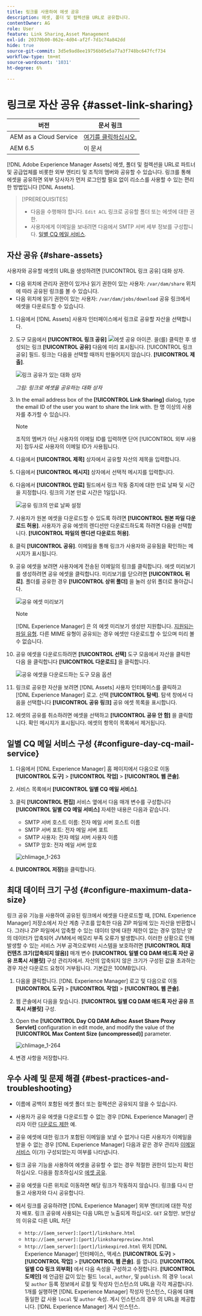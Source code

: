 ```yaml
---
title: 링크를 사용하여 에셋 공유
description: 에셋, 폴더 및 컬렉션을 URL로 공유합니다.
contentOwner: AG
role: User
feature: Link Sharing,Asset Management
exl-id: 20370b00-862e-4d04-af2f-7d1c74a842dd
hide: true
source-git-commit: 3d5e9ad8ee19756b05e5a77a3f748bc647fcf734
workflow-type: tm+mt
source-wordcount: '1031'
ht-degree: 6%

---
```


# 링크로 자산 공유 {#asset-link-sharing}

| 버전 | 문서 링크 |
| -------- | ---------------------------- |
| AEM as a Cloud Service | [여기를 클릭하십시오.](https://experienceleague.adobe.com/docs/experience-manager-cloud-service/content/assets/manage/share-assets.html?lang=en) |
| AEM 6.5 | 이 문서 |

[!DNL Adobe Experience Manager Assets] 에셋, 폴더 및 컬렉션을 URL로 파트너 및 공급업체를 비롯한 외부 엔티티 및 조직의 멤버와 공유할 수 있습니다. 링크를 통해 에셋을 공유하면 외부 당사자가 먼저 로그인할 필요 없이 리소스를 사용할 수 있는 편리한 방법입니다 [!DNL Assets].

>[!PREREQUISITES]
>
>* 다음을 수행해야 합니다. `Edit ACL` 링크로 공유할 폴더 또는 에셋에 대한 권한.
>* 사용자에게 이메일을 보내려면 다음에서 SMTP 서버 세부 정보를 구성합니다. [일별 CQ 메일 서비스](#configmailservice).


## 자산 공유 {#share-assets}

사용자와 공유할 에셋의 URL을 생성하려면 [!UICONTROL 링크 공유] 대화 상자.

* 다음 위치에 관리자 권한이 있거나 읽기 권한이 있는 사용자: `/var/dam/share` 위치에 따라 공유된 링크를 볼 수 있습니다.
* 다음 위치에 읽기 권한이 있는 사용자: `/var/dam/jobs/download` 공유 링크에서 에셋을 다운로드할 수 있습니다.

1. 다음에서 [!DNL Assets] 사용자 인터페이스에서 링크로 공유할 자산을 선택합니다.

1. 도구 모음에서 **[!UICONTROL 링크 공유]** ![에셋 공유 아이콘](assets/do-not-localize/assets_share.png). 을(를) 클릭한 후 생성되는 링크 **[!UICONTROL 공유]** 다음에 미리 표시됩니다. [!UICONTROL 링크 공유] 필드. 링크는 다음을 선택할 때까지 만들어지지 않습니다. **[!UICONTROL 제출]**.

   ![링크 공유가 있는 대화 상자](assets/share-assets-as-link.png)

   *그림: 링크로 에셋을 공유하는 대화 상자*

1. In the email address box of the **[!UICONTROL Link Sharing]** dialog, type the email ID of the user you want to share the link with. 한 명 이상의 사용자를 추가할 수 있습니다.

   >[!NOTE]
   >
   >조직의 멤버가 아닌 사용자의 이메일 ID를 입력하면 단어 [!UICONTROL 외부 사용자] 접두사로 사용자의 이메일 ID가 사용됩니다.

1. 다음에서 **[!UICONTROL 제목]** 상자에서 공유할 자산의 제목을 입력합니다.

1. 다음에서 **[!UICONTROL 메시지]** 상자에서 선택적 메시지를 입력합니다.

1. 다음에서 **[!UICONTROL 만료]** 필드에서 링크 작동 중지에 대한 만료 날짜 및 시간을 지정합니다. 링크의 기본 만료 시간은 1일입니다.

   ![공유 링크의 만료 날짜 설정](assets/Set-shared-link-expiration.png)

1. 사용자가 원본 에셋을 다운로드할 수 있도록 하려면 **[!UICONTROL 원본 파일 다운로드 허용]**. 사용자가 공유 에셋의 렌디션만 다운로드하도록 하려면 다음을 선택합니다. **[!UICONTROL 파일의 렌디션 다운로드 허용]**.

1. 클릭 **[!UICONTROL 공유]**. 이메일을 통해 링크가 사용자와 공유됨을 확인하는 메시지가 표시됩니다.

1. 공유 에셋을 보려면 사용자에게 전송된 이메일의 링크를 클릭합니다. 에셋 미리보기를 생성하려면 공유 에셋을 클릭합니다. 미리보기를 닫으려면 **[!UICONTROL 뒤로]**. 폴더를 공유한 경우 **[!UICONTROL 상위 폴더]** 을 눌러 상위 폴더로 돌아갑니다.

   ![공유 에셋 미리보기](assets/chlimage_1-546.png)

   >[!NOTE]
   >
   >[!DNL Experience Manager] 은 의 에셋 미리보기 생성만 지원합니다. [지원되는 파일 유형](/help/assets/assets-formats.md). 다른 MIME 유형이 공유되는 경우 에셋만 다운로드할 수 있으며 미리 볼 수 없습니다.

1. 공유 에셋을 다운로드하려면 **[!UICONTROL 선택]** 도구 모음에서 자산을 클릭한 다음 을 클릭합니다 **[!UICONTROL 다운로드]** 을 클릭합니다.

   ![공유 에셋을 다운로드하는 도구 모음 옵션](assets/chlimage_1-547.png)

1. 링크로 공유한 자산을 보려면 [!DNL Assets] 사용자 인터페이스를 클릭하고 [!DNL Experience Manager] 로고. 선택 **[!UICONTROL 탐색]**. 탐색 창에서 다음을 선택합니다 **[!UICONTROL 공유 링크]** 공유 에셋 목록을 표시합니다.

1. 에셋의 공유를 취소하려면 에셋을 선택하고 **[!UICONTROL 공유 안 함]** 을 클릭합니다. 확인 메시지가 표시됩니다. 에셋의 항목이 목록에서 제거됩니다.

## 일별 CQ 메일 서비스 구성 {#configure-day-cq-mail-service}

1. 다음에서 [!DNL Experience Manager] 홈 페이지에서 다음으로 이동 **[!UICONTROL 도구]** > **[!UICONTROL 작업]** > **[!UICONTROL 웹 콘솔]**.
1. 서비스 목록에서 **[!UICONTROL 일별 CQ 메일 서비스]**.
1. 클릭 **[!UICONTROL 편집]** 서비스 옆에서 다음 매개 변수를 구성합니다 **[!UICONTROL 일별 CQ 메일 서비스]** 자세한 내용은 다음과 같습니다.

   * SMTP 서버 호스트 이름: 전자 메일 서버 호스트 이름
   * SMTP 서버 포트: 전자 메일 서버 포트
   * SMTP 사용자: 전자 메일 서버 사용자 이름
   * SMTP 암호: 전자 메일 서버 암호

   ![chlimage_1-263](assets/chlimage_1-548.png)

1. **[!UICONTROL 저장]**&#x200B;을 클릭합니다.

## 최대 데이터 크기 구성 {#configure-maximum-data-size}

링크 공유 기능을 사용하여 공유된 링크에서 에셋을 다운로드할 때, [!DNL Experience Manager] 저장소에서 자산 계층 구조를 압축한 다음 ZIP 파일에 있는 자산을 반환합니다. 그러나 ZIP 파일에서 압축할 수 있는 데이터 양에 대한 제한이 없는 경우 엄청난 양의 데이터가 압축되어 JVM에서 메모리 부족 오류가 발생합니다. 이러한 상황으로 인해 발생할 수 있는 서비스 거부 공격으로부터 시스템을 보호하려면 **[!UICONTROL 최대 컨텐츠 크기(압축되지 않음)]** 매개 변수 **[!UICONTROL 일별 CQ DAM 애드혹 자산 공유 프록시 서블릿]** 구성 관리자에서. 자산의 압축되지 않은 크기가 구성된 값을 초과하는 경우 자산 다운로드 요청이 거부됩니다. 기본값은 100MB입니다.

1. 다음을 클릭합니다. [!DNL Experience Manager] 로고 및 다음으로 이동 **[!UICONTROL 도구]** > **[!UICONTROL 작업]** > **[!UICONTROL 웹 콘솔]**.
1. 웹 콘솔에서 다음을 찾습니다. **[!UICONTROL 일별 CQ DAM 애드혹 자산 공유 프록시 서블릿]** 구성.
1. Open the **[!UICONTROL Day CQ DAM Adhoc Asset Share Proxy Servlet]** configuration in edit mode, and modify the value of the **[!UICONTROL Max Content Size (uncompressed)]** parameter.

   ![chlimage_1-264](assets/chlimage_1-549.png)

1. 변경 사항을 저장합니다.

## 우수 사례 및 문제 해결 {#best-practices-and-troubleshooting}

* 이름에 공백이 포함된 에셋 폴더 또는 컬렉션은 공유되지 않을 수 있습니다.
* 사용자가 공유 에셋을 다운로드할 수 없는 경우 [!DNL Experience Manager] 관리자 이란 [다운로드 제한](#configure-maximum-data-size) 예.
* 공유 에셋에 대한 링크가 포함된 이메일을 보낼 수 없거나 다른 사용자가 이메일을 받을 수 없는 경우 [!DNL Experience Manager] 다음과 같은 경우 관리자 [이메일 서비스](#configure-day-cq-mail-service) 이(가) 구성되었는지 여부를 나타냅니다.
* 링크 공유 기능을 사용하여 에셋을 공유할 수 없는 경우 적절한 권한이 있는지 확인하십시오. 다음을 참조하십시오 [에셋 공유](#share-assets).
* 공유 에셋을 다른 위치로 이동하면 해당 링크가 작동하지 않습니다. 링크를 다시 만들고 사용자와 다시 공유합니다.

* 에서 링크를 공유하려면 [!DNL Experience Manager] 외부 엔티티에 대한 작성자 배포. 링크 공유에 사용되는 다음 URL만 노출되게 하십시오. `GET` 요청만. 보안상의 이유로 다른 URL 차단

   * `http://[aem_server]:[port]/linkshare.html`
   * `http://[aem_server]:[port]/linksharepreview.html`
   * `http://[aem_server]:[port]/linkexpired.html`
   위치 [!DNL Experience Manager] 인터페이스, 액세스 **[!UICONTROL 도구]** > **[!UICONTROL 작업]** > **[!UICONTROL 웹 콘솔]**. 를 엽니다. **[!UICONTROL 일별 CQ 링크 외부화]** 에서 다음 속성을 구성하고 수정합니다. **[!UICONTROL 도메인]** 에 언급된 값이 있는 필드 `local`, `author`, 및 `publish`. 의 경우 `local` 및 `author` 등록 정보에서 로컬 및 작성자 인스턴스의 URL을 각각 제공합니다. 1개를 실행하면 [!DNL Experience Manager] 작성자 인스턴스, 다음에 대해 동일한 값 사용 `local` 및 `author` 속성. 게시 인스턴스의 경우 의 URL을 제공합니다. [!DNL Experience Manager] 게시 인스턴스.
